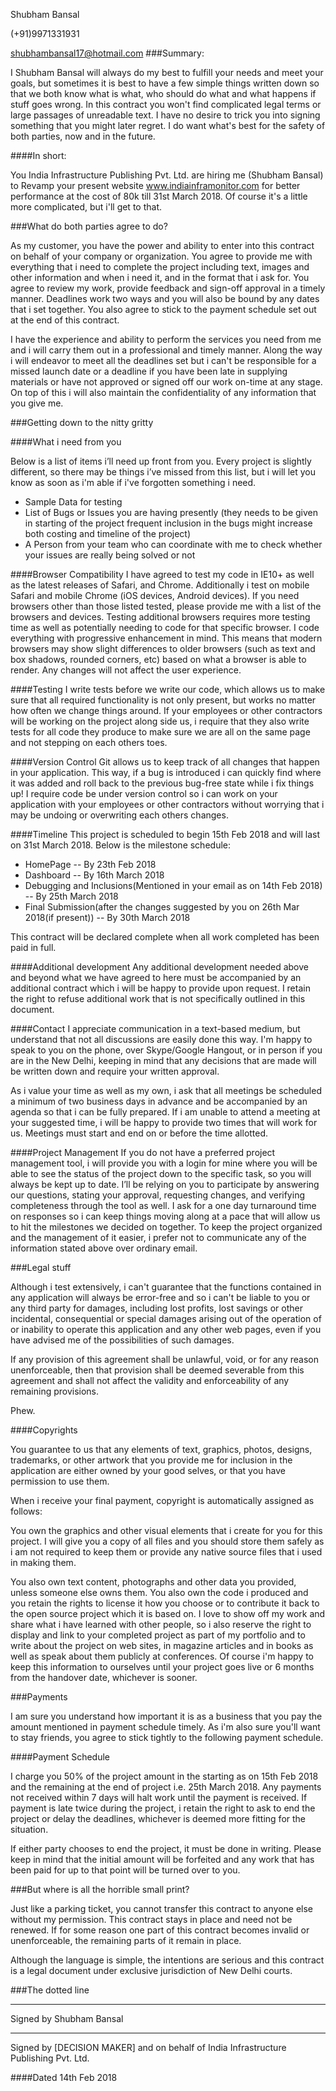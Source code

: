 Shubham Bansal

(+91)9971331931

shubhambansal17@hotmail.com
###Summary:

I Shubham Bansal will always do my best to fulfill your needs and meet your goals, but sometimes it is best to have a few simple things written down so that we both know what is what, who should do what and what happens if stuff goes wrong. In this contract you won't find complicated legal terms or large passages of unreadable text. I have no desire to trick you into signing something that you might later regret. I do want what's best for the safety of both parties, now and in the future.

####In short:

You India Infrastructure Publishing Pvt. Ltd. are hiring me (Shubham Bansal) to Revamp your present website www.indiainframonitor.com for better performance at the cost of 80k till 31st March 2018. Of course it's a little more complicated, but i'll get to that.

###What do both parties agree to do?

As my customer, you have the power and ability to enter into this contract on behalf of your company or organization. You agree to provide me with everything that i need to complete the project including text, images and other information and when i need it, and in the format that i ask for. You agree to review my work, provide feedback and sign-off approval in a timely manner. Deadlines work two ways and you will also be bound by any dates that i set together. You also agree to stick to the payment schedule set out at the end of this contract.

I have the experience and ability to perform the services you need from me and i will carry them out in a professional and timely manner. Along the way i will endeavor to meet all the deadlines set but i can't be responsible for a missed launch date or a deadline if you have been late in supplying materials or have not approved or signed off our work on-time at any stage. On top of this i will also maintain the confidentiality of any information that you give me.

###Getting down to the nitty gritty

####What i need from you

Below is a list of items i’ll need up front from you. Every project is slightly different, so there may be things i’ve missed from this list, but i will let you know as soon as i'm able if i've forgotten something i need.

* Sample Data for testing
* List of Bugs or Issues you are having presently (they needs to be given in starting of the project frequent inclusion in the bugs might increase both costing and timeline of the project)
* A Person from your team who can coordinate with me to check whether your issues are really being solved or not

####Browser Compatibility
I have agreed to test my code in IE10+ as well as the latest releases of Safari, and Chrome. Additionally i test on mobile Safari and mobile Chrome (iOS devices, Android devices). If you need browsers other than those listed tested, please provide me with a list of the browsers and devices. Testing additional browsers requires more testing time as well as potentially needing to code for that specific browser.
I code everything with progressive enhancement in mind. This means that modern browsers may show slight differences to older browsers (such as text and box shadows, rounded corners, etc) based on what a browser is able to render. Any changes will not affect the user experience.

####Testing
I write tests before we write our code, which allows us to make sure that all required functionality is not only present, but works no matter how often we change things around. If your employees or other contractors will be working on the project along side us, i require that they also write tests for all code they produce to make sure we are all on the same page and not stepping on each others toes.

####Version Control
Git allows us to keep track of all changes that happen in your application. This way, if a bug is introduced i can quickly find where it was added and roll back to the previous bug-free state while i fix things up! I require code be under version control so i can work on your application with your employees or other contractors without worrying that i may be undoing or overwriting each others changes.

####Timeline
This project is scheduled to begin 15th Feb 2018 and will last on 31st March 2018.
Below is the milestone schedule:

* HomePage -- By 23th Feb 2018
* Dashboard  -- By 16th March 2018
* Debugging and Inclusions(Mentioned in your email as on 14th Feb 2018) -- By 25th March 2018
* Final Submission(after the changes suggested by you on 26th Mar 2018(if present)) -- By 30th March 2018

This contract will be declared complete when all work completed has been paid in full.

####Additional development
Any additional development needed above and beyond what we have agreed to here must be accompanied by an additional contract which i will be happy to provide upon request. I retain the right to refuse additional work that is not specifically outlined in this document.

####Contact
I appreciate communication in a text-based medium, but understand that not all discussions are easily done this way. I'm happy to speak to you on the phone, over Skype/Google Hangout, or in person if you are in the New Delhi, keeping in mind that any decisions that are made will be written down and require your written approval.

As i value your time as well as my own, i ask that all meetings be scheduled a minimum of two business days in advance and be accompanied by an agenda so that i can be fully prepared. If i am unable to attend a meeting at your suggested time, i will be happy to provide two times that will work for us. Meetings must start and end on or before the time allotted.

####Project Management
If you do not have a preferred project management tool, i will provide you with a login for mine where you will be able to see the status of the project down to the specific task, so you will always be kept up to date. I’ll be relying on you to participate by answering our questions, stating your approval, requesting changes, and verifying completeness through the tool as well. I ask for a one day turnaround time on responses so i can keep things moving along at a pace that will allow us to hit the milestones we decided on together. 
To keep the project organized and the management of it easier, i prefer not to communicate any of the information stated above over ordinary email.

###Legal stuff

Although i test extensively, i can't guarantee that the functions contained in any application will always be error-free and so i can't be liable to you or any third party for damages, including lost profits, lost savings or other incidental, consequential or special damages arising out of the operation of or inability to operate this application and any other web pages, even if you have advised me of the possibilities of such damages.

If any provision of this agreement shall be unlawful, void, or for any reason unenforceable, then that provision shall be deemed severable from this agreement and shall not affect the validity and enforceability of any remaining provisions.

Phew.

####Copyrights

You guarantee to us that any elements of text, graphics, photos, designs, trademarks, or other artwork that you provide me for inclusion in the application are either owned by your good selves, or that you have permission to use them.

When i receive your final payment, copyright is automatically assigned as follows:

You own the graphics and other visual elements that i create for you for this project. I will give you a copy of all files and you should store them safely as i am not required to keep them or provide any native source files that i used in making them.

You also own text content, photographs and other data you provided, unless someone else owns them. You also own the code i produced and you retain the rights to license it how you choose or to contribute it back to the open source project which it is based on.
I love to show off my work and share what i have learned with other people, so i also reserve the right to display and link to your completed project as part of my portfolio and to write about the project on web sites, in magazine articles and in books as well as speak about them publicly at conferences. Of course i'm happy to keep this information to ourselves until your project goes live or 6 months from the handover date, whichever is sooner.

###Payments

I am sure you understand how important it is as a business that you pay the amount mentioned in payment schedule timely. As i'm also sure you'll want to stay friends, you agree to stick tightly to the following payment schedule.

####Payment Schedule

I charge you 50% of the project amount in the starting as on 15th Feb 2018 and the remaining at the end of project i.e. 25th March 2018.
Any payments not received within 7 days will halt work until the payment is received. If payment is late twice during the project, i retain the right to ask to end the project or delay the deadlines, whichever is deemed more fitting for the situation.

If either party chooses to end the project, it must be done in writing. Please keep in mind that the initial amount will be forfeited and any work that has been paid for up to that point will be turned over to you.

###But where is all the horrible small print?

Just like a parking ticket, you cannot transfer this contract to anyone else without my permission. This contract stays in place and need not be renewed. If for some reason one part of this contract becomes invalid or unenforceable, the remaining parts of it remain in place.

Although the language is simple, the intentions are serious and this contract is a legal document under exclusive jurisdiction of New Delhi courts.

###The dotted line


__________________________________________________
Signed by Shubham Bansal


__________________________________________________
Signed by [DECISION MAKER] and on behalf of India Infrastructure Publishing Pvt. Ltd.


####Dated 14th Feb 2018
